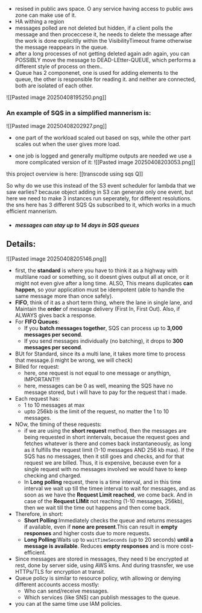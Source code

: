 - resised in public aws space. O any service having access to public aws zone can make use of it.
- HA withing a region
- messages polled are not deleted but hidden, if a client polls the message and then proceccese it, he needs to delete the message after the work is done explicitlly within the VisibilityTimeout frame otherwise the message reappears in the queue.
- after a long processes of not getting deleted again adn again, you can POSSIBLY move the message to DEAD-LEtter-QUEUE, which performs a different style of process on them..
- Queue has 2 componenet, one is used for adding elements to the queue, the other is responsible for reading it. and neither are connected, both are isolated of each other.

![[Pasted image 20250408195250.png]]



### An example of SQS in a simplified mannerism is:
![[Pasted image 20250408202927.png]]
- one part of the workload scaled out based on sqs, while the other part scales out when the user gives more load.

- one job is logged and generally multipme outputs are needed we use a more complicated version of it:
![[Pasted image 20250408203053.png]]

 this project overview is here: [[transcode using sqs Q]]


So why do we use this instead of the S3 event scheduler for lambda that we saw earlies? 
because object adding in S3 can generate only one event, but here we need to make 3 instances run seperately, for different resolutions. the sns here has 3 different SQS Qs subscribed to it, which works in a much efficient mannerism.

- ##### messages can stay up to 14 days in SQS queues


## Details:

![[Pasted image 20250408205146.png]]

- first, the **standard** is where you have to think it as a highway with multilane road or something, so it doesnt gives output all at once, or it might not even give after a long time. ALSO, This means duplicates **can happen**, so your application must be idempotent (able to handle the same message more than once safely).
- **FIFO**, think of it as a short term thing, where the lane in single lane, and Maintain the **order** of message delivery (First In, First Out). Also, if ALWAYS gives back a response.
- For **FIFO Queues**:
	- If you **batch messages together**, SQS can process up to **3,000 messages per second**.
	- If you send messages individually (no batching), it drops to **300 messages per second**.
- BUt for Standard, since its a multi lane, it takes more time to process that message.(i might be wrong, we will check)
- Billed for request:
	- here, one request is not equal to one message or anythign, IMPORTANT!!!
	- here, messages can be 0 as well, meaning the SQS have no message stored, but i will have to pay for the request that i made.
- Each request has: 
	- 1 to 10 messages at max
	- upto 256kb is the limit of the request, no matter the 1 to 10 messages.
- NOw, the timing of these requests:
	- if we are using the **short request** method, then the messages are being requested in short inntervals, becasue the request goes and fetches whatever is there and comes back instantaneously, as long as it fulfills the request limit (1-10 messages AND 256 kb max). If the SQS has no messages, then it still goes and checks, and for that request we are billed. Thus, it is expensive, because even for a single request with no messages involved we would have to keep checking and charged.
	- In **Long polling** request, there is a time interval, and in this time interval we wait up till the timee interval to wait for messages, and as soon as we have the **Request Limit reached**, we come back. And in case of the **Request LIMit** not reaching (1-10 messages, 256kb), then we wait till the time out happens and then come back. 
- Therefore, in short:
	- **Short Polling**:Immediately checks the queue and returns messages if available, even if **none are present**.This can result in **empty responses** and higher costs due to more requests.
	- **Long Polling**:Waits up to `waitTimeSeconds` (up to 20 seconds) **until a message is available**. Reduces **empty responses** and is more cost-efficient.
- Since messages are stored in messages, they need ti be encrypted at rest, done by server side, using AWS kms. And during trasnsfer, we use HTTPs/TLS for encryption at transit.
- Queue policy is similar to resource policy, wtih allowing or denying different accounts access mostly:
	- Who can send/receive messages.
	- Which services (like SNS) can publish messages to the queue.
- you can at the same time use IAM policies.

